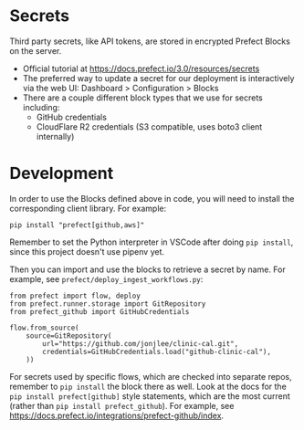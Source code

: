 # Secrets

Third party secrets, like API tokens, are stored in encrypted Prefect Blocks on the server.

* Official tutorial at https://docs.prefect.io/3.0/resources/secrets
* The preferred way to update a secret for our deployment is interactively via the web UI: Dashboard > Configuration > Blocks
* There are a couple different block types that we use for secrets including:
  * GitHub credentials
  * CloudFlare R2 credentials (S3 compatible, uses boto3 client internally)

# Development

In order to use the Blocks defined above in code, you will need to install the corresponding client library. For example:
```
pip install "prefect[github,aws]"
```

Remember to set the Python interpreter in VSCode after doing `pip install`, since this project doesn't use pipenv yet.

Then you can import and use the blocks to retrieve a secret by name. For example, see `prefect/deploy_ingest_workflows.py`:
```
from prefect import flow, deploy
from prefect.runner.storage import GitRepository
from prefect_github import GitHubCredentials

flow.from_source(
    source=GitRepository(
        url="https://github.com/jonjlee/clinic-cal.git",
        credentials=GitHubCredentials.load("github-clinic-cal"),
    ))
```

For secrets used by specific flows, which are checked into separate repos, remember to `pip install` the block there as well. Look at the docs for the `pip install prefect[github]` style statements, which are the most current (rather than `pip install prefect_github`). For example, see https://docs.prefect.io/integrations/prefect-github/index.